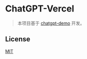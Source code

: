 # ChatGPT-Vercel

> 本项目基于 [chatgpt-demo](https://github.com/ddiu8081/chatgpt-demo) 开发。

## License

[MIT](./LICENSE)
